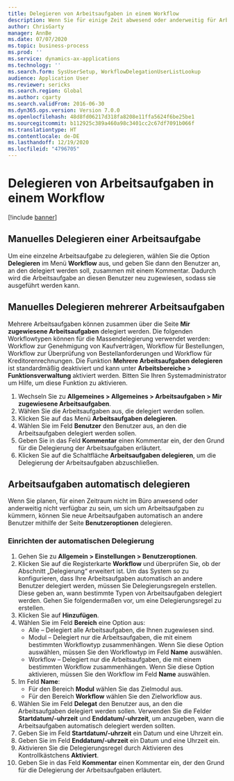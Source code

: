 ```yaml
---
title: Delegieren von Arbeitsaufgaben in einem Workflow
description: Wenn Sie für einige Zeit abwesend oder anderweitig für Arbeitsaufgaben nicht verfügbar sind, können Sie Ihre Arbeitsaufgaben an andere Benutzer delegieren oder diesen neu zuweisen.
author: ChrisGarty
manager: AnnBe
ms.date: 07/07/2020
ms.topic: business-process
ms.prod: ''
ms.service: dynamics-ax-applications
ms.technology: ''
ms.search.form: SysUserSetup, WorkflowDelegationUserListLookup
audience: Application User
ms.reviewer: sericks
ms.search.region: Global
ms.author: cgarty
ms.search.validFrom: 2016-06-30
ms.dyn365.ops.version: Version 7.0.0
ms.openlocfilehash: 48d8fd06217d318fa8208e11ffa5624f6be25be1
ms.sourcegitcommit: b112925c389a460a98c3401cc2c67df7091b066f
ms.translationtype: HT
ms.contentlocale: de-DE
ms.lasthandoff: 12/19/2020
ms.locfileid: "4796705"
---
```

# <a name="delegate-work-items-in-a-workflow"></a>Delegieren von Arbeitsaufgaben in einem Workflow

[!include [banner](../../includes/banner.md)]

## <a name="manually-delegate-a-work-item"></a>Manuelles Delegieren einer Arbeitsaufgabe

Um eine einzelne Arbeitsaufgabe zu delegieren, wählen Sie die Option **Delegieren** im Menü **Workflow** aus, und geben Sie dann den Benutzer an, an den delegiert werden soll, zusammen mit einem Kommentar. Dadurch wird die Arbeitsaufgabe an diesen Benutzer neu zugewiesen, sodass sie ausgeführt werden kann.

## <a name="manually-delegate-multiple-work-items"></a>Manuelles Delegieren mehrerer Arbeitsaufgaben

Mehrere Arbeitsaufgaben können zusammen über die Seite **Mir zugewiesene Arbeitsaufgaben** delegiert werden. Die folgenden Workflowtypen können für die Massendelegierung verwendet werden: Workflow zur Genehmigung von Kaufverträgen, Workflow für Bestellungen, Workflow zur Überprüfung von Bestellanforderungen und Workflow für Kreditorenrechnungen. Die Funktion **Mehrere Arbeitsaufgaben delegieren** ist standardmäßig deaktiviert und kann unter **Arbeitsbereiche > Funktionsverwaltung** aktiviert werden. Bitten Sie Ihren Systemadministrator um Hilfe, um diese Funktion zu aktivieren.
1.  Wechseln Sie zu **Allgemeines > Allgemeines > Arbeitsaufgaben > Mir zugewiesene Arbeitsaufgaben**.
2.  Wählen Sie die Arbeitsaufgaben aus, die delegiert werden sollen.
3.  Klicken Sie auf das Menü **Arbeitsaufgaben delegieren**.
4.  Wählen Sie im Feld **Benutzer** den Benutzer aus, an den die Arbeitsaufgaben delegiert werden sollen.
5.  Geben Sie in das Feld **Kommentar** einen Kommentar ein, der den Grund für die Delegierung der Arbeitsaufgaben erläutert.
6.  Klicken Sie auf die Schaltfläche **Arbeitsaufgaben delegieren**, um die Delegierung der Arbeitsaufgaben abzuschließen.

## <a name="automatically-delegate-work-items"></a>Arbeitsaufgaben automatisch delegieren

Wenn Sie planen, für einen Zeitraum nicht im Büro anwesend oder anderweitig nicht verfügbar zu sein, um sich um Arbeitsaufgaben zu kümmern, können Sie neue Arbeitsaufgaben automatisch an andere Benutzer mithilfe der Seite **Benutzeroptionen** delegieren.

### <a name="set-up-automatic-delegation"></a>Einrichten der automatischen Delegierung
1. Gehen Sie zu **Allgemein > Einstellungen > Benutzeroptionen**.
2. Klicken Sie auf die Registerkarte **Workflow** und überprüfen Sie, ob der Abschnitt „Delegierungׅ“ erweitert ist. Um das System so zu konfigurieren, dass Ihre Arbeitsaufgaben automatisch an andere Benutzer delegiert werden, müssen Sie Delegierungsregeln erstellen. Diese geben an, wann bestimmte Typen von Arbeitsaufgaben delegiert werden. Gehen Sie folgendermaßen vor, um eine Delegierungsregel zu erstellen.  
3. Klicken Sie auf **Hinzufügen**.
4. Wählen Sie im Feld **Bereich** eine Option aus:
    - Alle – Delegiert alle Arbeitsaufgaben, die Ihnen zugewiesen sind.
    - Modul – Delegiert nur die Arbeitsaufgaben, die mit einem bestimmten Workflowtyp zusammenhängen. Wenn Sie diese Option auswählen, müssen Sie den Workflowtyp im Feld **Name** auswählen.
    - Workflow – Delegiert nur die Arbeitsaufgaben, die mit einem bestimmten Workflow zusammenhängen. Wenn Sie diese Option aktivieren, müssen Sie den Workflow im Feld **Name** auswählen.  
5. Im Feld **Name**:
    - Für den Bereich **Modul** wählen Sie das Zielmodul aus.
    - Für den Bereich **Workflow** wählen Sie den Zielworkflow aus.
6. Wählen Sie im Feld **Delegat** den Benutzer aus, an den die Arbeitsaufgaben delegiert werden sollen. Verwenden Sie die Felder **Startdatum/-uhrzeit** und **Enddatum/-uhrzeit**, um anzugeben, wann die Arbeitsaufgaben automatisch delegiert werden sollten.  
7. Geben Sie im Feld **Startdatum/-uhrzeit** ein Datum und eine Uhrzeit ein.
8. Geben Sie im Feld **Enddatum/-uhrzeit** ein Datum und eine Uhrzeit ein.
9. Aktivieren Sie die Delegierungsregel durch Aktivieren des Kontrollkästchens **Aktiviert**. 
10. Geben Sie in das Feld **Kommentar** einen Kommentar ein, der den Grund für die Delegierung der Arbeitsaufgaben erläutert.
